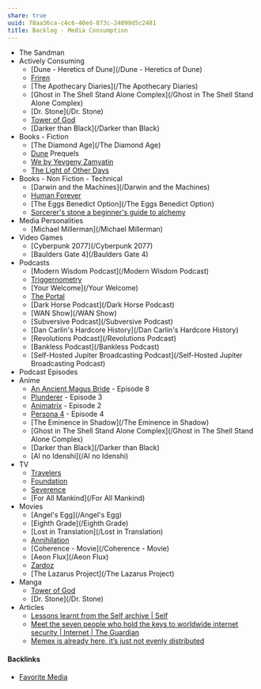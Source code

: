 ```yaml
---
share: true
uuid: 78aa36ca-c4c6-40ed-873c-24099d5c2481
title: Backlog - Media Consumption
---
```

* The Sandman
* Actively Consuming
	* [Dune - Heretics of Dune](/Dune - Heretics of Dune)
	* [Friren](/Friren)
	* [The Apothecary Diaries](/The Apothecary Diaries)
	* [Ghost in The Shell Stand Alone Complex](/Ghost in The Shell Stand Alone Complex)
	* [Dr. Stone](/Dr. Stone)
	* [Tower of God](/4b8647cf-c6d8-4462-9a7f-2174bc8c744e)
	* [Darker than Black](/Darker than Black)
* Books - Fiction
	* [The Diamond Age](/The Diamond Age)
	* [Dune](/24229833-9146-4417-9a5a-0c46fa1efb1a) Prequels
	* [We by Yevgeny Zamyatin](/3a268c07-a5e3-4594-b20c-264e50c48d93) 
	* [The Light of Other Days](/cfa80bd3-71c6-4662-b215-bf0340ee2e74)
* Books - Non Fiction - Technical
	* [Darwin and the Machines](/Darwin and the Machines)
	* [Human Forever](/00842fe9-7cc5-4eb3-b7a3-ad4bef5abce0)
	* [The Eggs Benedict Option](/The Eggs Benedict Option)
	* [Sorcerer's stone a beginner's guide to alchemy](/c08deecb-2c73-43a7-a00b-613321905b86)
* Media Personalities
	* [Michael Millerman](/Michael Millerman)
* Video Games
	* [Cyberpunk 2077](/Cyberpunk 2077)
	* [Baulders Gate 4](/Baulders Gate 4)
* Podcasts
	* [Modern Wisdom Podcast](/Modern Wisdom Podcast)
	* [Triggernometry](/Triggernometry)
	* [Your Welcome](/Your Welcome)
	* [The Portal](/d19c1ed9-6cb6-4a37-b4ae-f25c9fcbf237)
	* [Dark Horse Podcast](/Dark Horse Podcast)
	* [WAN Show](/WAN Show)
	* [Subversive Podcast](/Subversive Podcast)
	* [Dan Carlin's Hardcore History](/Dan Carlin's Hardcore History)
	* [Revolutions Podcast](/Revolutions Podcast)
	* [Bankless Podcast](/Bankless Podcast)
	* [Self-Hosted Jupiter Broadcasting Podcast](/Self-Hosted Jupiter Broadcasting Podcast)
* Podcast Episodes
* Anime
	* [An Ancient Magus Bride](/d11091a7-4db0-4e12-bed2-d12d61029b25) - Episode 8
	* [Plunderer](/9ecdedda-4937-48b0-9a2d-7e6e2e886354) - Episode 3
	* [Animatrix](/f3f74fe9-6011-48c9-a63e-18b66a278afb) - Episode 2
	* [Persona 4](/63efdc20-f130-43aa-8c41-fdd8a37441dc) - Episode 4
	* [The Eminence in Shadow](/The Eminence in Shadow)
	* [Ghost in The Shell Stand Alone Complex](/Ghost in The Shell Stand Alone Complex)
	* [Darker than Black](/Darker than Black)
	* [AI no Idenshi](/AI no Idenshi)
* TV
	* [Travelers](/cc5b2121-7847-4656-bf80-30fc4203283b)
	* [Foundation](/Foundation)
	* [Severence](/Severence)
	* [For All Mankind](/For All Mankind)
* Movies
	* [Angel's Egg](/Angel's Egg)
	* [Eighth Grade](/Eighth Grade)
	* [Lost in Translation](/Lost in Translation)
	* [Annihilation](/Annihilation)
	* [Coherence - Movie](/Coherence - Movie)
	* [Aeon Flux](/Aeon Flux)
	* [Zardoz](/Zardoz)
	* [The Lazarus Project](/The Lazarus Project)
* Manga
	* [Tower of God](/4b8647cf-c6d8-4462-9a7f-2174bc8c744e)
	* [Dr. Stone](/Dr. Stone)
* Articles
	* [Lessons learnt from the Self archive | Self](https://blog.selflanguage.org/2016/06/15/lessons-learnt-from-the-self-archive/)
	* [Meet the seven people who hold the keys to worldwide internet security | Internet | The Guardian](https://www.theguardian.com/technology/2014/feb/28/seven-people-keys-worldwide-internet-security-web)
	* [Memex is already here, it’s just not evenly distributed](https://filiph.net/text/memex-is-already-here,-it%27s-just-not-evenly-distributed.html)


#### Backlinks

* [Favorite Media](/cf6a4db5-dcac-48ae-97ec-cf40f28e2b20)